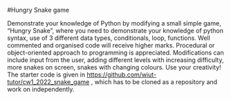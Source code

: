 #Hungry Snake game

Demonstrate your knowledge of Python by modifying a small simple game, “Hungry Snake”, where you need to demonstrate your knowledge of python syntax, use of 3 different data types, conditionals, loop, functions. Well commented and organised code will receive higher marks. Procedural or object-oriented approach to programming is appreciated. Modifications can include input from the user, adding different levels with increasing difficulty, more snakes on screen, snakes with changing colours. Use your creativity! The starter code is given in https://github.com/wiut-tutor/cw1_2022_snake_game , which has to be cloned as a repository and work on independently.
